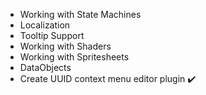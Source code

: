 * Working with State Machines
* Localization
* Tooltip Support
* Working with Shaders
* Working with Spritesheets
* DataObjects
* Create UUID context menu editor plugin :heavy_check_mark:
